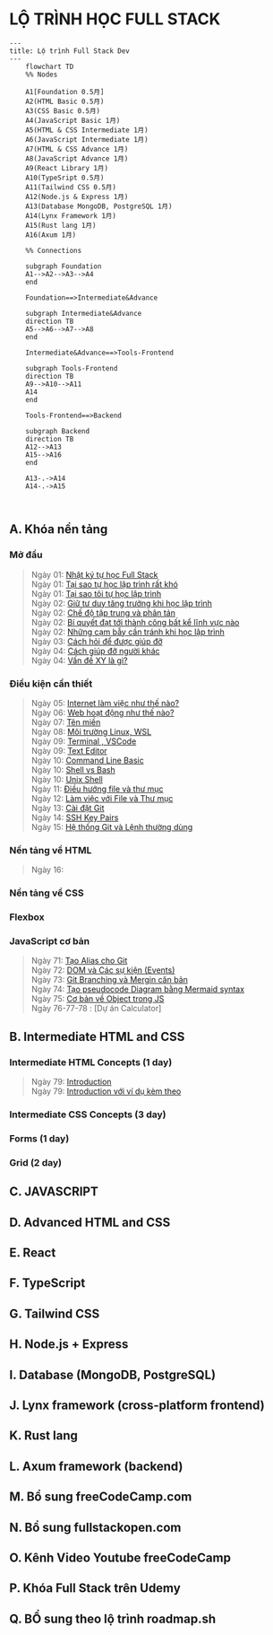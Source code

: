 # LỘ TRÌNH HỌC FULL STACK 

```mermaid
---
title: Lộ trình Full Stack Dev
---
    flowchart TD
    %% Nodes
    
    A1[Foundation 0.5月]
    A2(HTML Basic 0.5月)
    A3(CSS Basic 0.5月)
    A4(JavaScript Basic 1月)
    A5(HTML & CSS Intermediate 1月)
    A6(JavaScript Intermediate 1月)
    A7(HTML & CSS Advance 1月)
    A8(JavaScript Advance 1月)
    A9(React Library 1月)
    A10(TypeSript 0.5月)
    A11(Tailwind CSS 0.5月)
    A12(Node.js & Express 1月)
    A13(Database MongoDB, PostgreSQL 1月)
    A14(Lynx Framework 1月)
    A15(Rust lang 1月)
    A16(Axum 1月)

    %% Connections

    subgraph Foundation
    A1-->A2-->A3-->A4
    end

    Foundation==>Intermediate&Advance
    
    subgraph Intermediate&Advance
    direction TB
    A5-->A6-->A7-->A8
    end
    
    Intermediate&Advance==>Tools-Frontend

    subgraph Tools-Frontend
    direction TB
    A9-->A10-->A11
    A14
    end

    Tools-Frontend==>Backend

    subgraph Backend
    direction TB
    A12-->A13
    A15-->A16
    end

    A13-.->A14
    A14-.->A15
 


```

## A. **Khóa nền tảng**

### Mở đầu
> Ngày 01: [Nhật ký tự học Full Stack](./Day01-Diary.md)  
> Ngày 01: [Tại sao tự học lập trình rất khó](./Day01-WhyDifficultToLearn.md)  
> Ngày 01: [Tại sao tôi tự học lập trình](./Day01-WhyILearnProgramming.md)  
> Ngày 02: [Giữ tư duy tăng trưởng khi học lập trình](./Day02-KeepGrowthMindset.md)  
> Ngày 02: [Chế độ tập trung và phân tán](./Day02-FocusAndDiffuseMode.md)  
> Ngày 02: [Bí quyết đạt tới thành công bất kể lĩnh vực nào ](Day02-SuccessSecret.md)    
> Ngày 02: [Những cạm bẫy cần tránh khi học lập trình](Day02-AvoidPitfalls.md)   
> Ngày 03: [Cách hỏi để được giúp đỡ](./Day03-HowToAsk.md)    
> Ngày 04: [Cách giúp đỡ người khác](./Day04-HowTOHelp.md)   
> Ngày 04: [Vấn đề XY là gì?](./Day04-XYProblems.md)  

### Điều kiện cần thiết
> Ngày 05: [Internet làm việc như thế nào?](./Day05-HowInternetWork.md)  
> Ngày 06: [Web hoạt động như thế nào?](./Day06-HowWebWork.md)  
> Ngày 07: [Tên miền ](./Day07-DomainName.md)  
> Ngày 08: [Môi trường Linux, WSL](./Day08-LinuxAndWSL.md)  
> Ngày 09: [Terminal , VSCode](./Day09-TerminalVSCode.md)  
> Ngày 09: [Text Editor](./Day09-TextEditorVSCode.md)  
> Ngày 10: [Command Line Basic](./Day10-CommandLineBasic.md)    
> Ngày 10: [Shell vs Bash](./Day10-ShellVsBash.md)    
> Ngày 10: [Unix Shell](./Day10-UnixShell.md)  
> Ngày 11: [Điều hướng file và thư mục](./Day11-NagigateFileDirectory.md)    
> Ngày 12: [Làm việc với File và Thư mục](./Day12-WorkingWithFileDirectory.md)  
> Ngày 13: [Cài đặt Git](./Day13-Git-Install.md)  
> Ngày 14: [SSH Key Pairs](./Day14-SSHKeyPair.md)  
> Ngày 15: [Hệ thống Git và Lệnh thường dùng](./Day15-GitSystem.md)  

### Nền tảng về HTML
> Ngày 16: []() 

### Nền tảng về CSS
### Flexbox
### JavaScript cơ bản
> Ngày 71: [Tạo Alias cho Git](./Day71-create-alias-git.md)  
> Ngày 72: [DOM và Các sự kiện (Events)](./Day72-DOMandEvents.md)  
> Ngày 73: [Git Branching và Mergin căn bản](./Day72-GitBranchingBasics.md)  
> Ngày 74: [Tạo pseudocode Diagram bằng Mermaid syntax](./Day74-PseudocodeDiagramMermaid.md)    
> Ngày 75: [Cơ bản về Object trong JS](./Day75-ObjectBasics.md)  
> Ngày 76-77-78 : [Dự án Calculator]  

## B. Intermediate HTML and CSS
### Intermediate HTML Concepts (1 day)
> Ngày 79: [Introduction](./Day79-IntroductionHTML-CSSIntermediate.md)  
> Ngày 79: [Introduction với ví dụ kèm theo](./Day79-Introduction-with-example.md)

### Intermediate CSS Concepts (3 day)
### Forms (1 day)
### Grid (2 day)


## C. **JAVASCRIPT**
## D. **Advanced HTML and CSS**
## E. **React**
## F. **TypeScript**
## G. **Tailwind CSS**
## H. **Node.js + Express**
## I. **Database (MongoDB, PostgreSQL)**
## J. **Lynx framework (cross-platform frontend)**
## K. **Rust lang**
## L. **Axum framework (backend)**
## M. **Bổ sung freeCodeCamp.com**
## N. **Bổ sung fullstackopen.com** 
## O. **Kênh Video Youtube freeCodeCamp**
## P. **Khóa Full Stack trên Udemy**
## Q. **BỔ sung theo lộ trình roadmap.sh**
